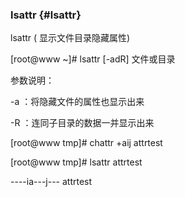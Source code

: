 ### lsattr {#lsattr}

lsattr ( 显示文件目录隐藏属性)

[root@www ~]# lsattr [-adR] 文件或目录

参数说明：

-a ：将隐藏文件的属性也显示出来

-R ：连同子目录的数据一并显示出来

[root@www tmp]# chattr +aij attrtest

[root@www tmp]# lsattr attrtest

----ia---j--- attrtest